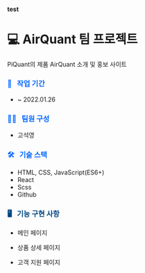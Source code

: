 #### test

# 💻 AirQuant 팀 프로젝트

PiQuant의 제품 AirQuant 소개 및 홍보 사이트

### <span style="color:#0066ff"> 📆 &nbsp; 작업 기간 </span>

- ~ 2022.01.26

### <span style="color:#0066ff"> 👩‍💻 &nbsp; 팀원 구성 </span>

- 고석영

### <span style="color:#0066ff"> 🛠 &nbsp; 기술 스택 </span>

- HTML, CSS, JavaScript(ES6+)
- React
- Scss
- Github

### <span style="color:#004680"> 🖥 &nbsp; 기능 구현 사항 </span>

- 메인 페이지

- 상품 상세 페이지

- 고객 지원 페이지
